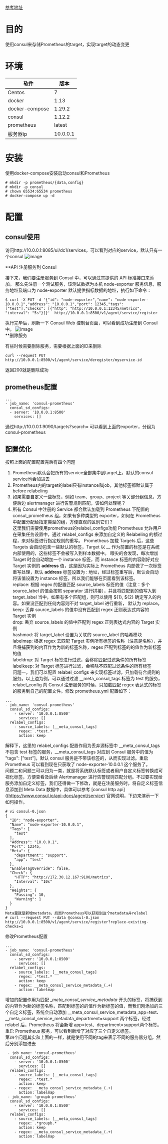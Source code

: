 [参考地址](https://blog.csdn.net/aixiaoyang168/article/details/103022342 )
# 目的
使用consul来存储Prometheus的target，实现target的动态变更
# 环境
|软件|版本|
|--|--|
|Centos|7|
|docker|1.13|
|docker-compose|1.29.2|
|consul|1.12.2|
|prometheus|latest|
|服务器ip|10.0.0.1
# 安装
使用docker-compose安装启动consul和Prometheus
```
# mkdir -p prometheus/{data,config}
# mkdir -p consul
# chown 65534:65534 prometheus
# docker-compose up -d
```
# 配置
## consul使用
访问http://10.0.0.1:8085/ui/dc1/services，可以看到对应的service，默认只有一个consul
![image](https://user-images.githubusercontent.com/6283866/172286481-f0ba5ff3-b86f-4713-8b97-cf193c7248b8.png)

**API 注册服务到 Consul 

接下来，我们要注册服务到 Consul 中，可以通过其提供的 API 标准接口来添加。
那么先注册一个测试服务，该测试数据为本机 node-exporter 服务信息，服务地址及端口为 node-exporter 默认提供指标数据的地址，执行如下命令：
```
$ curl -X PUT -d '{"id": "node-exporter","name": "node-exporter-10.0.0.1","address": "10.0.0.1","port": 12345,"tags": ["test"],"checks": [{"http": "http://10.0.0.1:12345/metrics", "interval": "5s"}]}'  http://10.0.0.1:8500/v1/agent/service/register
```
执行完毕后，刷新一下 Consul Web 控制台页面，可以看到成功注册到 Consul 中。
![image](https://user-images.githubusercontent.com/6283866/172286445-65d2616c-4449-462f-b09a-2798de46296a.png)  
**删除服务

有些时候需要删除服务，需要根据上面的ID来删除
```
curl --request PUT http://10.0.0.1:8500/v1/agent/service/deregister/myservice-id  
```  
返回200就是删除成功
## prometheus配置
```
...
- job_name: 'consul-prometheus'
  consul_sd_configs:
  - server: '10.0.0.1:8500'
    services: []  
```
通过http://10.0.0.1:9090/targets?search= 可以看到上面的exporter，分组为consul-prometheus

## 配置优化
按照上面的配置配置完后有四个问题
1. Prometheus默认会把所有的service全部集中到target上，默认的consul service也会加进去
2. Prometheus内的target的label只有instance和job，其他标签都默认属于 before relabeling
3. 如果需要自定义一些标签，例如 team、group、project 等关键分组信息，方便后边 alertmanager 进行告警规则匹配，该如何处理呢？
4. 所有 Consul 中注册的 Service 都会默认加载到  Prometheus 下配置的 consul_prometheus 组，如果有多种类型的 exporter，如何在 Prometheus 中配置分配给指定类型的组，方便直观的区别它们？  
这里我们需要使用prometheus的relabel_configs功能
Prometheus 允许用户在采集任务设置中，通过 relabel_configs 来添加自定义的 Relabeling 的额过程，来对标签进行指定规则的重写。 
Prometheus 加载 Targets 后，这些 Targets 会自动包含一些默认的标签，Target 以 __ 作为前置的标签是在系统内部使用的，这些标签不会被写入到样本数据中。
眼尖的会发现，每次增加 Target 时会自动增加一个 instance 标签，而 instance 标签的内容刚好对应 Target 实例的 __address__ 值，这是因为实际上 Prometheus 内部做了一次标签重写处理，默认 __address__ 标签设置为 <host>:<port> 地址，经过标签重写后，默认会自动将该值设置为 instance 标签，所以我们能够在页面看到该标签。  
replace: 根据 regex 的配置匹配 source_labels 标签的值（注意：多个 source_label 的值会按照 separator 进行拼接），并且将匹配到的值写入到 target_label 当中，如果有多个匹配组，则可以使用 ${1}, ${2} 确定写入的内容。如果没匹配到任何内容则不对 target_label 进行重新， 默认为 replace。  
keep: 丢弃 source_labels 的值中没有匹配到 regex 正则表达式内容的 Target 实例  
drop: 丢弃 source_labels 的值中匹配到 regex 正则表达式内容的 Target 实例  
hashmod:  将 target_label 设置为关联的 source_label 的哈希模块  
labelmap: 根据 regex 去匹配 Target 实例所有标签的名称（注意是名称），并且将捕获到的内容作为为新的标签名称，regex 匹配到标签的的值作为新标签的值  
labeldrop:  对 Target 标签进行过滤，会移除匹配过滤条件的所有标签  
labelkeep: 对 Target 标签进行过滤，会移除不匹配过滤条件的所有标签    
问题一，我们可以配置 relabel_configs 来实现标签过滤，只加载符合规则的服务。以上边为例，可以通过过滤  __meta_consul_tags 标签为 test 的服务，relabel_config 向 Consul 注册服务的时候，只加载匹配 regex 表达式的标签的服务到自己的配置文件。修改 prometheus.yml 配置如下：
```
...
- job_name: 'consul-prometheus'
  consul_sd_configs:
    - server: '10.0.0.1:8500'
      services: []  
  relabel_configs:
    - source_labels: [__meta_consul_tags]
      regex: .*test.*
      action: keep
```
解释下，这里的 relabel_configs 配置作用为丢弃源标签中 __meta_consul_tags 不包含 test 标签的服务，__meta_consul_tags 对应到 Consul 服务中的值为  "tags": ["test"]，默认 consul  服务是不带该标签的，从而实现过滤。重启 Prometheus 可以看到现在只获取了 node-exporter-10.0.0.1 这个服务了。  
 问题二和问题三可以归为一类，就是将系统默认标签或者用户自定义标签转换成可视化标签，方便查看及后续 Alertmanager 进行告警规则匹配分组。不过要实现给服务添加自定义标签，我们还得做一下修改，就是在注册服务时，将自定义标签信息添加到 Meta Data 数据中，具体可以参考 [consul http api]((https://www.consul.io/api-docs/agent/service) 官网说明，下边来演示一下如何操作。  
```
# vi consul-0.json
{
  "ID": "node-exporter",
  "Name": "node-exporter-10.0.0.1",
  "Tags": [
    "test"
  ],
  "Address": "10.0.0.1",
  "Port": 12345,
  "Meta": {
    "department": "support",
    "app": "test"
  },
  "EnableTagOverride": false,
  "Check": {
    "HTTP": "http://172.30.12.167:9100/metrics",
    "Interval": "10s"
  },
  "Weights": {
    "Passing": 10,
    "Warning": 1
  }
}
Meta里就是新增metadata，后面Prometheus可以获取到这个metadata并relabel
# curl --request PUT --data @consul-0.json http://10.0.0.1:8500/v1/agent/service/register?replace-existing-checks=1
```  
修改Prometheus配置
```
...
- job_name: 'consul-prometheus'
  consul_sd_configs:
    - server: '10.0.0.1:8500'
      services: []  
  relabel_configs:
    - source_labels: [__meta_consul_tags]
      regex: .*test.*
      action: keep
    - regex: __meta_consul_service_metadata_(.+)
      action: labelmap
```
增加的配置作用为匹配 __meta_consul_service_metadata_ 开头的标签，将捕获到的内容作为新的标签名称，匹配到标签的的值作为新标签的值，而我们刚添加的三个自定义标签，系统会自动添加 __meta_consul_service_metadata_app=test、__meta_consul_service_metadata_department=support 两个标签，经过  relabel 后，Prometheus 将会新增 app=test、department=support两个标签。重启 Prometheus 服务，可以看到新增了对应了三个自定义标签。  
第四个问题其实和上面的一样，就是使用不同的tag来表示不同的服务器分组，然后分别添加进去
```
 - job_name: 'consul-prometheus'
  consul_sd_configs:
    - server: '10.0.0.1:8500'
      services: []  
  relabel_configs:
    - source_labels: [__meta_consul_tags]
      regex: .*test.*
      action: keep
    - regex: __meta_consul_service_metadata_(.+)
      action: labelmap
 - job_name: 'groupb-prometheus'
  consul_sd_configs:
    - server: '10.0.0.1:8500'
      services: []  
  relabel_configs:
    - source_labels: [__meta_consul_tags]
      regex: .*groupb.*
      action: keep
    - regex: __meta_consul_service_metadata_(.+)
      action: labelmap
```
 
